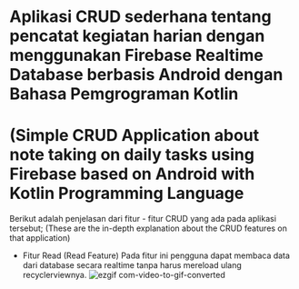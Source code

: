 # Aplikasi CRUD sederhana tentang pencatat kegiatan harian dengan menggunakan Firebase Realtime Database berbasis Android dengan Bahasa Pemgrograman Kotlin 
# (Simple CRUD Application about note taking on daily tasks using Firebase based on Android with Kotlin Programming Language

Berikut adalah penjelasan dari fitur - fitur CRUD yang ada pada aplikasi tersebut;
(These are the in-depth explanation about the CRUD features on that application)

* Fitur Read (Read Feature)
Pada fitur ini pengguna dapat membaca data dari database secara realtime tanpa harus mereload ulang recyclerviewnya.
![ezgif com-video-to-gif-converted](https://github.com/ahmadaufaghani/simple-crud-firebase/assets/91787354/b81f8572-3556-4ea7-a929-cc5631de18f4)
